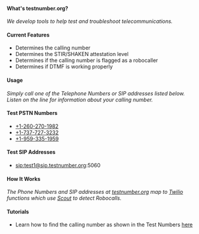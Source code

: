 #### What's testnumber.org?

*We develop tools to help test and troubleshoot telecommunications.*

#### Current Features

- Determines the calling number
- Determines the STIR/SHAKEN attestation level
- Determines if the calling number is flagged as a robocaller
- Determines if DTMF is working properly

#### Usage

*Simply call one of the Telephone Numbers or SIP addresses listed below. Listen on the line for information about your calling number.*

#### Test PSTN Numbers

* <a href="tel:+12602701982">+1-260-270-1982</a>
* <a href="tel:+17377273232">+1-737-727-3232</a>
* <a href="tel:+19593351959">+1-959-335-1959</a>

#### Test SIP Addresses

* <a href="sip:test1@sip.testnumber.org:5060">sip:test1@sip.testnumber.org:5060</a>

#### How It Works

*The Phone Numbers and SIP addresses at [testnumber.org](http://testnumber.org) map to [Twilio](http://twilio.com) functions which use [Scout](http://scout.tel) to detect Robocalls.*

#### Tutorials

* Learn how to find the calling number as shown in the Test Numbers [here](/twilio/how-to-detect-the-number-a-caller-is-calling-from-on-twilio)